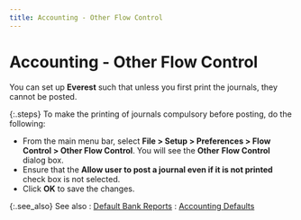 ```yaml
---
title: Accounting - Other Flow Control
---
```


# Accounting - Other Flow Control


You can set up **Everest** such  that unless you first print the journals, they cannot be posted.


{:.steps}
To make the printing of journals compulsory  before posting, do the following:

- From the main  menu bar, select **File &gt; Setup &gt; 
 Preferences &gt; Flow Control &gt; Other Flow Control**. You will  see the **Other** **Flow 
 Control** dialog box.
- Ensure that  the **Allow user to post a journal even 
 if it is not printed** check box is not selected.
- Click **OK** to save the changes.



{:.see_also}
See also
: [Default Bank  Reports]({{site.acc_baseurl}}/accounting-flow-control-and-defaults/default_bank_reports.html)
: [Accounting Defaults]({{site.acc_baseurl}}/accounting-flow-control-and-defaults/accounting-defaults/accounting_defaults.html)
